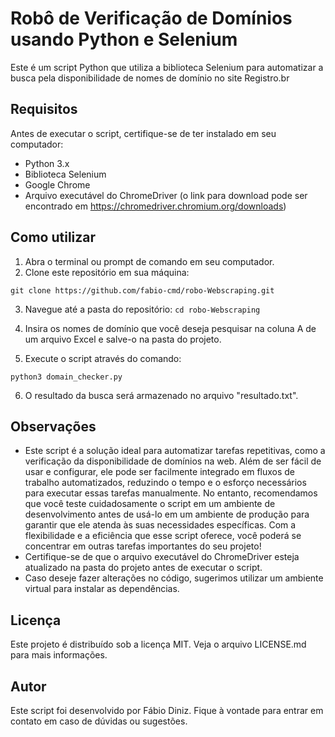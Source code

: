 # Robô de Verificação de Domínios usando Python e Selenium

Este é um script Python que utiliza a biblioteca Selenium para automatizar a busca pela disponibilidade de nomes de domínio no site Registro.br

## Requisitos

Antes de executar o script, certifique-se de ter instalado em seu computador:

 - Python 3.x
 - Biblioteca Selenium
 - Google Chrome
 - Arquivo executável do ChromeDriver (o link para download pode ser encontrado em https://chromedriver.chromium.org/downloads)
 
 ## Como utilizar
 
1. Abra o terminal ou prompt de comando em seu computador.
2. Clone este repositório em sua máquina:

```git clone https://github.com/fabio-cmd/robo-Webscraping.git```

3. Navegue até a pasta do repositório:
```cd robo-Webscraping```

4. Insira os nomes de domínio que você deseja pesquisar na coluna A de um arquivo Excel e salve-o na pasta do projeto.
5. Execute o script através do comando:

```python3 domain_checker.py```

6. O resultado da busca será armazenado no arquivo "resultado.txt".

## Observações

- Este script é a solução ideal para automatizar tarefas repetitivas, como a verificação da disponibilidade de domínios na web. Além de ser fácil de usar e configurar, ele pode ser facilmente integrado em fluxos de trabalho automatizados, reduzindo o tempo e o esforço necessários para executar essas tarefas manualmente. No entanto, recomendamos que você teste cuidadosamente o script em um ambiente de desenvolvimento antes de usá-lo em um ambiente de produção para garantir que ele atenda às suas necessidades específicas. Com a flexibilidade e a eficiência que esse script oferece, você poderá se concentrar em outras tarefas importantes do seu projeto!
- Certifique-se de que o arquivo executável do ChromeDriver esteja atualizado na pasta do projeto antes de executar o script.
- Caso deseje fazer alterações no código, sugerimos utilizar um ambiente virtual para instalar as dependências.

## Licença

Este projeto é distribuído sob a licença MIT. Veja o arquivo LICENSE.md para mais informações.

## Autor
Este script foi desenvolvido por Fábio Diniz. Fique à vontade para entrar em contato em caso de dúvidas ou sugestões.
